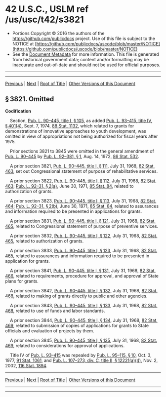 ---
---

# 42 U.S.C., USLM ref /us/usc/t42/s3821

* Portions Copyright © 2016 the authors of the https://github.com/publicdocs project.
  Use of this file is subject to the NOTICE at [https://github.com/publicdocs/uscode/blob/master/NOTICE](https://github.com/publicdocs/uscode/blob/master/NOTICE)
* See the [Document Metadata](././../../../../../..//README.md) for more information.
  This file is generated from historical government data; content and/or formatting may be inaccurate and out-of-date and should not be used for official purposes.

----------
----------

[Previous](./../../../../../..//us/usc/t42/ch47/schI/ptB/m__us_usc_t42_ch47_schI_ptB.md) | [Next](./../../../../../..//us/usc/t42/ch47/schII/m__us_usc_t42_ch47_schII.md) | [Root of Title](./../../../../../../) | [Other Versions of this Document](https://publicdocs.github.io/go/links?ns=uslm&ref=%2Fus%2Fusc%2Ft42%2Fs3821)

## § 3821. Omitted

 __Codification__ 

    Section, [Pub. L. 90–445, title I, § 105][/us/pl/90/445/s105], as added [Pub. L. 93–415, title IV, § 401(4)][/us/pl/93/415/s401/4], Sept. 7, 1974, [88 Stat. 1132][/us/stat/88/1132], which related to grants for demonstrations of innovative approaches to youth development, was omitted in view of appropriations not being authorized for fiscal years after 1975.

    Prior sections 3821 to 3845 were omitted in the general amendment of [Pub. L. 90–445][/us/pl/90/445] by [Pub. L. 92–381, § 1][/us/pl/92/381/s1], Aug. 14, 1972, [86 Stat. 532][/us/stat/86/532].

    A prior section 3821, [Pub. L. 90–445, title I, § 111][/us/pl/90/445/s111], July 31, 1968, [82 Stat. 463][/us/stat/82/463], set out Congressional statement of purpose of rehabilitative services.

    A prior section 3822, [Pub. L. 90–445, title I, § 112][/us/pl/90/445/s112], July 31, 1968, [82 Stat. 463][/us/stat/82/463]; [Pub. L. 92–31, § 2(a)][/us/pl/92/31/s2/a], June 30, 1971, [85 Stat. 84][/us/stat/85/84], related to authorization of grants.

    A prior section 3823, [Pub. L. 90–445, title I, § 113][/us/pl/90/445/s113], July 31, 1968, [82 Stat. 464][/us/stat/82/464]; [Pub. L. 92–31, § 2(b)][/us/pl/92/31/s2/b], June 30, 1971, [85 Stat. 84][/us/stat/85/84], related to assurances and information required to be presented in applications for grants.

    A prior section 3831, [Pub. L. 90–445, title I, § 121][/us/pl/90/445/s121], July 31, 1968, [82 Stat. 465][/us/stat/82/465], related to Congressional statement of purpose of preventive services.

    A prior section 3832, [Pub. L. 90–445, title I, § 122][/us/pl/90/445/s122], July 31, 1968, [82 Stat. 465][/us/stat/82/465], related to authorization of grants.

    A prior section 3833, [Pub. L. 90–445, title I, § 123][/us/pl/90/445/s123], July 31, 1968, [82 Stat. 465][/us/stat/82/465], related to assurances and information required to be presented in application for grants.

    A prior section 3841, [Pub. L. 90–445, title I, § 131][/us/pl/90/445/s131], July 31, 1968, [82 Stat. 466][/us/stat/82/466], related to requirements, procedure for approval, and approval of State plans for grants.

    A prior section 3842, [Pub. L. 90–445, title I, § 132][/us/pl/90/445/s132], July 31, 1968, [82 Stat. 468][/us/stat/82/468], related to making of grants directly to public and other agencies.

    A prior section 3843, [Pub. L. 90–445, title I, § 133][/us/pl/90/445/s133], July 31, 1968, [82 Stat. 468][/us/stat/82/468], related to use of funds and labor standards.

    A prior section 3844, [Pub. L. 90–445, title I, § 134][/us/pl/90/445/s134], July 31, 1968, [82 Stat. 469][/us/stat/82/469], related to submission of copies of applications for grants to State officials and evaluation of projects by them.

    A prior section 3845, [Pub. L. 90–445, title I, § 135][/us/pl/90/445/s135], July 31, 1968, [82 Stat. 469][/us/stat/82/469], related to considerations for approval of applications.

    Title IV of [Pub. L. 93–415][/us/pl/93/415] was repealed by [Pub. L. 95–115, § 10][/us/pl/95/115/s10], Oct. 3, 1977, [91 Stat. 1061][/us/stat/91/1061], and [Pub. L. 107–273, div. C, title II, § 12221(a)(4)][/us/pl/107/273/s12221/a/4], Nov. 2, 2002, [116 Stat. 1894][/us/stat/116/1894].

----------

[Previous](./../../../../../..//us/usc/t42/ch47/schI/ptB/m__us_usc_t42_ch47_schI_ptB.md) | [Next](./../../../../../..//us/usc/t42/ch47/schII/m__us_usc_t42_ch47_schII.md) | [Root of Title](./../../../../../../) | [Other Versions of this Document](https://publicdocs.github.io/go/links?ns=uslm&ref=%2Fus%2Fusc%2Ft42%2Fs3821)

----------
----------

[/us/pl/90/445/s105]: https://publicdocs.github.io/go/links?ns=uslm&ref=%2Fus%2Fpl%2F90%2F445%2Fs105
[/us/pl/93/415/s401/4]: https://publicdocs.github.io/go/links?ns=uslm&ref=%2Fus%2Fpl%2F93%2F415%2Fs401%2F4
[/us/stat/88/1132]: https://publicdocs.github.io/go/links?ns=uslm&ref=%2Fus%2Fstat%2F88%2F1132
[/us/pl/90/445]: https://publicdocs.github.io/go/links?ns=uslm&ref=%2Fus%2Fpl%2F90%2F445
[/us/pl/92/381/s1]: https://publicdocs.github.io/go/links?ns=uslm&ref=%2Fus%2Fpl%2F92%2F381%2Fs1
[/us/stat/86/532]: https://publicdocs.github.io/go/links?ns=uslm&ref=%2Fus%2Fstat%2F86%2F532
[/us/pl/90/445/s111]: https://publicdocs.github.io/go/links?ns=uslm&ref=%2Fus%2Fpl%2F90%2F445%2Fs111
[/us/stat/82/463]: https://publicdocs.github.io/go/links?ns=uslm&ref=%2Fus%2Fstat%2F82%2F463
[/us/pl/90/445/s112]: https://publicdocs.github.io/go/links?ns=uslm&ref=%2Fus%2Fpl%2F90%2F445%2Fs112
[/us/stat/82/463]: https://publicdocs.github.io/go/links?ns=uslm&ref=%2Fus%2Fstat%2F82%2F463
[/us/pl/92/31/s2/a]: https://publicdocs.github.io/go/links?ns=uslm&ref=%2Fus%2Fpl%2F92%2F31%2Fs2%2Fa
[/us/stat/85/84]: https://publicdocs.github.io/go/links?ns=uslm&ref=%2Fus%2Fstat%2F85%2F84
[/us/pl/90/445/s113]: https://publicdocs.github.io/go/links?ns=uslm&ref=%2Fus%2Fpl%2F90%2F445%2Fs113
[/us/stat/82/464]: https://publicdocs.github.io/go/links?ns=uslm&ref=%2Fus%2Fstat%2F82%2F464
[/us/pl/92/31/s2/b]: https://publicdocs.github.io/go/links?ns=uslm&ref=%2Fus%2Fpl%2F92%2F31%2Fs2%2Fb
[/us/stat/85/84]: https://publicdocs.github.io/go/links?ns=uslm&ref=%2Fus%2Fstat%2F85%2F84
[/us/pl/90/445/s121]: https://publicdocs.github.io/go/links?ns=uslm&ref=%2Fus%2Fpl%2F90%2F445%2Fs121
[/us/stat/82/465]: https://publicdocs.github.io/go/links?ns=uslm&ref=%2Fus%2Fstat%2F82%2F465
[/us/pl/90/445/s122]: https://publicdocs.github.io/go/links?ns=uslm&ref=%2Fus%2Fpl%2F90%2F445%2Fs122
[/us/stat/82/465]: https://publicdocs.github.io/go/links?ns=uslm&ref=%2Fus%2Fstat%2F82%2F465
[/us/pl/90/445/s123]: https://publicdocs.github.io/go/links?ns=uslm&ref=%2Fus%2Fpl%2F90%2F445%2Fs123
[/us/stat/82/465]: https://publicdocs.github.io/go/links?ns=uslm&ref=%2Fus%2Fstat%2F82%2F465
[/us/pl/90/445/s131]: https://publicdocs.github.io/go/links?ns=uslm&ref=%2Fus%2Fpl%2F90%2F445%2Fs131
[/us/stat/82/466]: https://publicdocs.github.io/go/links?ns=uslm&ref=%2Fus%2Fstat%2F82%2F466
[/us/pl/90/445/s132]: https://publicdocs.github.io/go/links?ns=uslm&ref=%2Fus%2Fpl%2F90%2F445%2Fs132
[/us/stat/82/468]: https://publicdocs.github.io/go/links?ns=uslm&ref=%2Fus%2Fstat%2F82%2F468
[/us/pl/90/445/s133]: https://publicdocs.github.io/go/links?ns=uslm&ref=%2Fus%2Fpl%2F90%2F445%2Fs133
[/us/stat/82/468]: https://publicdocs.github.io/go/links?ns=uslm&ref=%2Fus%2Fstat%2F82%2F468
[/us/pl/90/445/s134]: https://publicdocs.github.io/go/links?ns=uslm&ref=%2Fus%2Fpl%2F90%2F445%2Fs134
[/us/stat/82/469]: https://publicdocs.github.io/go/links?ns=uslm&ref=%2Fus%2Fstat%2F82%2F469
[/us/pl/90/445/s135]: https://publicdocs.github.io/go/links?ns=uslm&ref=%2Fus%2Fpl%2F90%2F445%2Fs135
[/us/stat/82/469]: https://publicdocs.github.io/go/links?ns=uslm&ref=%2Fus%2Fstat%2F82%2F469
[/us/pl/93/415]: https://publicdocs.github.io/go/links?ns=uslm&ref=%2Fus%2Fpl%2F93%2F415
[/us/pl/95/115/s10]: https://publicdocs.github.io/go/links?ns=uslm&ref=%2Fus%2Fpl%2F95%2F115%2Fs10
[/us/stat/91/1061]: https://publicdocs.github.io/go/links?ns=uslm&ref=%2Fus%2Fstat%2F91%2F1061
[/us/pl/107/273/s12221/a/4]: https://publicdocs.github.io/go/links?ns=uslm&ref=%2Fus%2Fpl%2F107%2F273%2Fs12221%2Fa%2F4
[/us/stat/116/1894]: https://publicdocs.github.io/go/links?ns=uslm&ref=%2Fus%2Fstat%2F116%2F1894


